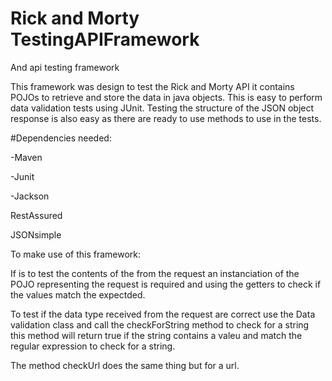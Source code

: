 # Rick and Morty TestingAPIFramework
And api testing framework

This framework was design to test the Rick and Morty API it contains POJOs to retrieve and store the data in java objects.
This is easy to perform data validation tests using JUnit. Testing the structure of the JSON object response is also easy as there are ready to use methods to use in the tests.

#Dependencies needed:

-Maven

-Junit​

-Jackson​

RestAssured​

JSONsimple​

To make use of this framework:

If is to test the contents of the from the request an instanciation of the POJO representing the request is required and using the getters to check if the values match the expectded.

To test if the data type received from the request are correct use the Data validation class and call the checkForString method to check for a string this method will return true if the string contains a valeu and match the regular expression to check for a string.

The method checkUrl does the same thing but for a url.
